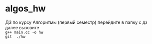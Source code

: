 # algos_hw
ДЗ по курсу Алгоритмы (первый семестр)
перейдите в папку с дз  
далее вызовите  
```g++ main.cc -o hw```  
```git  ./hw```